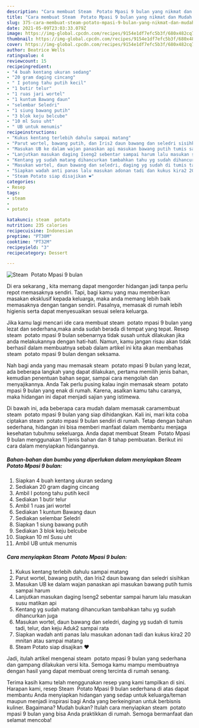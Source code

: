 ```yaml
---
description: "Cara membuat Steam  Potato Mpasi 9 bulan yang nikmat dan Mudah Dibuat"
title: "Cara membuat Steam  Potato Mpasi 9 bulan yang nikmat dan Mudah Dibuat"
slug: 375-cara-membuat-steam-potato-mpasi-9-bulan-yang-nikmat-dan-mudah-dibuat
date: 2021-05-09T23:03:33.079Z
image: https://img-global.cpcdn.com/recipes/9154e1df7efc5b3f/680x482cq70/steam-potato-mpasi-9-bulan-foto-resep-utama.jpg
thumbnail: https://img-global.cpcdn.com/recipes/9154e1df7efc5b3f/680x482cq70/steam-potato-mpasi-9-bulan-foto-resep-utama.jpg
cover: https://img-global.cpcdn.com/recipes/9154e1df7efc5b3f/680x482cq70/steam-potato-mpasi-9-bulan-foto-resep-utama.jpg
author: Beatrice Wells
ratingvalue: 4
reviewcount: 15
recipeingredient:
- "4 buah kentang ukuran sedang"
- "20 gram daging cincang"
- " I potong tahu putih kecil"
- "1 butir telur"
- "1 ruas jari wortel"
- "1 kuntum Bawang daun"
- "selembar Seledri"
- "1 siung bawang putih"
- "3 blok keju belcube"
- "10 ml Susu uht"
- " UB untuk menumis"
recipeinstructions:
- "Kukus kentang terlebih dahulu sampai matang"
- "Parut wortel, bawang putih, dan Iris2 daun bawang dan seledri sisihkan"
- "Masukan UB ke dalam wajan panaskan api masukan bawang putih tumis sampai harum"
- "Lanjutkan masukan daging Iseng2 sebentar sampai harum lalu masukan susu matikan api"
- "Kentang yg sudah matang dihancurkan tambahkan tahu yg sudah dihancurkan juga"
- "Masukan wortel, daun bawang dan seledri, daging yg sudah di tumis tadi, telur, dan keju Aduk2 sampai rata"
- "Siapkan wadah anti panas lalu masukan adonan tadi dan kukus kira2 20 mnitan atau sampai matang"
- "Steam Potato siap disajikan ❤️"
categories:
- Resep
tags:
- steam
- 
- potato

katakunci: steam  potato 
nutrition: 235 calories
recipecuisine: Indonesian
preptime: "PT30M"
cooktime: "PT32M"
recipeyield: "3"
recipecategory: Dessert

---
```



![Steam  Potato Mpasi 9 bulan](https://img-global.cpcdn.com/recipes/9154e1df7efc5b3f/680x482cq70/steam-potato-mpasi-9-bulan-foto-resep-utama.jpg)

Di era  sekarang , kita memang dapat mengorder hidangan jadi tanpa perlu repot memasaknya sendiri. Tapi, bagi kamu yang mau memberikan masakan eksklusif kepada keluarga, maka anda memang lebih baik memasaknya dengan tangan sendiri. Pasalnya, memasak di rumah lebih higienis serta dapat menyesuaikan sesuai selera keluarga.

Jika kamu lagi mencari ide cara membuat steam  potato mpasi 9 bulan yang lezat dan sederhana,maka anda sudah berada di tempat yang tepat. Resep steam  potato mpasi 9 bulan  sebenarnya tidak susah untuk dilakukan jika anda melakukannya dengan hati-hati. Namun, kamu jangan risau akan tidak berhasil dalam membuatnya 
sebab dalam artikel ini kita akan membahas steam  potato mpasi 9 bulan dengan seksama.  



Nah bagi anda yang mau memasak steam  potato mpasi 9 bulan yang lezat, ada beberapa langkah yang dapat dilakukan, pertama memilih jenis bahan, kemudian penentuan bahan segar, sampai cara mengolah dan menyajikannya. Anda Tak perlu pusing kalau ingin memasak steam  potato mpasi 9 bulan yang enak di rumah. Karena, asalkan kamu  tahu caranya, maka hidangan ini dapat menjadi sajian yang istimewa.

Di bawah ini, ada beberapa cara mudah dalam memasak caramembuat steam  potato mpasi 9 bulan yang siap dihidangkan. Kali ini, mari kita coba ciptakan steam  potato mpasi 9 bulan sendiri di rumah. Tetap dengan bahan sederhana, hidangan ini bisa memberi manfaat dalam membantu menjaga kesehatan tubuhmu sekeluarga. Anda dapat membuat Steam  Potato Mpasi 9 bulan menggunakan 11 jenis bahan dan 8 tahap pembuatan. Berikut ini cara dalam menyiapkan hidangannya.

<!--inarticleads1-->

##### Bahan-bahan dan bumbu yang diperlukan dalam menyiapkan Steam  Potato Mpasi 9 bulan:

1. Siapkan 4 buah kentang ukuran sedang
1. Sediakan 20 gram daging cincang
1. Ambil  I potong tahu putih kecil
1. Sediakan 1 butir telur
1. Ambil 1 ruas jari wortel
1. Sediakan 1 kuntum Bawang daun
1. Sediakan selembar Seledri
1. Siapkan 1 siung bawang putih
1. Sediakan 3 blok keju belcube
1. Siapkan 10 ml Susu uht
1. Ambil  UB untuk menumis




<!--inarticleads2-->

##### Cara menyiapkan Steam  Potato Mpasi 9 bulan:

1. Kukus kentang terlebih dahulu sampai matang
1. Parut wortel, bawang putih, dan Iris2 daun bawang dan seledri sisihkan
1. Masukan UB ke dalam wajan panaskan api masukan bawang putih tumis sampai harum
1. Lanjutkan masukan daging Iseng2 sebentar sampai harum lalu masukan susu matikan api
1. Kentang yg sudah matang dihancurkan tambahkan tahu yg sudah dihancurkan juga
1. Masukan wortel, daun bawang dan seledri, daging yg sudah di tumis tadi, telur, dan keju Aduk2 sampai rata
1. Siapkan wadah anti panas lalu masukan adonan tadi dan kukus kira2 20 mnitan atau sampai matang
1. Steam Potato siap disajikan ❤️




Jadi, itulah artikel mengenai  steam  potato mpasi 9 bulan  yang sederhana dan gampang dilakukan versi kita. Semoga kamu mampu membuatnya dengan hasil yang dapat membuat oreng tercinta di rumah senang. 

Terima kasih kamu telah menggunakan resep yang kami tampilkan di sini. Harapan kami, resep  Steam  Potato Mpasi 9 bulan sederhana di atas dapat membantu Anda menyiapkan hidangan yang sedap untuk keluarga/teman maupun menjadi inspirasi bagi Anda yang berkeinginan untuk berbisnis kuliner. Bagaimana? Mudah bukan? Itulah cara menyiapkan steam  potato mpasi 9 bulan yang bisa Anda praktikkan di rumah. Semoga bermanfaat dan selamat mencoba!

